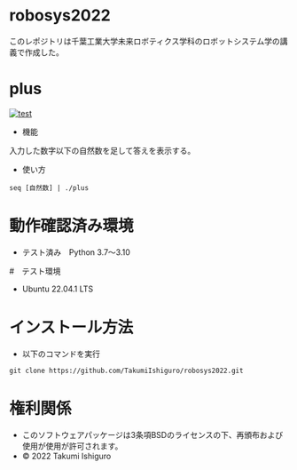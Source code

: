# robosys2022
このレポジトリは千葉工業大学未来ロボティクス学科のロボットシステム学の講義で作成した。

# plus
[![test](https://github.com/TakumiIshiguro/robosys2022/actions/workflows/test.yml/badge.svg)](https://github.com/TakumiIshiguro/robosys2022/actions/workflows/test.yml)

* 機能

入力した数字以下の自然数を足して答えを表示する。

* 使い方

```
seq [自然数] | ./plus
```

# 動作確認済み環境

* テスト済み　Python 3.7～3.10

#　テスト環境

* Ubuntu 22.04.1 LTS

# インストール方法

* 以下のコマンドを実行

```
git clone https://github.com/TakumiIshiguro/robosys2022.git
```


# 権利関係

* このソフトウェアパッケージは3条項BSDのライセンスの下、再頒布および使用が使用が許可されます。
* © 2022 Takumi Ishiguro

